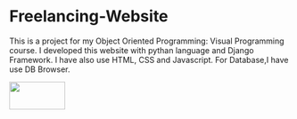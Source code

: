 # Freelancing-Website

This is a project for my Object Oriented Programming: Visual Programming course. I developed this website with pythan language and Django Framework. I have also use HTML, CSS and Javascript. For Database,I have use DB Browser.


<img src="https://wakatime.com/badge/user/a1cdcc24-5135-45fb-bcbb-dca1f8b595fa/project/c1be65a0-9bd2-4571-bbee-2cc5bcbb264a.svg" width="100" height="50" />
	

